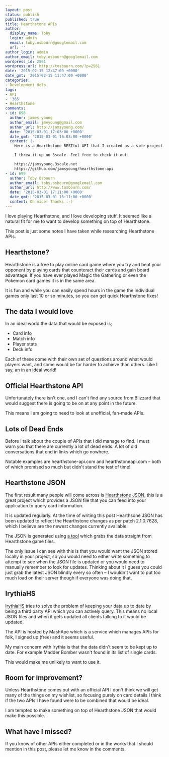 ```yaml
---
layout: post
status: publish
published: true
title: Hearthstone APIs
author:
  display_name: Toby
  login: admin
  email: toby.osbourn@googlemail.com
  url: ''
author_login: admin
author_email: toby.osbourn@googlemail.com
wordpress_id: 2561
wordpress_url: http://tosbourn.com/?p=2561
date: '2015-02-15 12:47:09 +0000'
date_gmt: '2015-02-15 11:47:09 +0000'
categories:
- Development Help
tags:
- API
- '365'
- Hearthstone
comments:
- id: 698
  author: james young
  author_email: jmeyoung@gmail.com
  author_url: http://jamsyoung.com/
  date: '2015-03-01 17:03:00 +0000'
  date_gmt: '2015-03-01 16:03:00 +0000'
  content: |-
    Here is a Hearthstone RESTful API that I created as a side project.  It is updated as of 2.2.0.8036.

    I threw it up on 3scale. Feel free to check it out.

    https://jamsyoung.3scale.net
    https://github.com/jamsyoung/hearthstone-api
- id: 699
  author: Toby Osbourn
  author_email: toby.osbourn@googlemail.com
  author_url: http://www.tosbourn.com/
  date: '2015-03-01 17:11:00 +0000'
  date_gmt: '2015-03-01 16:11:00 +0000'
  content: Oh nice! Thanks :-)
---
```

<p>I love playing Hearthstone, and I love developing stuff. It seemed like a natural fit for me to want to develop something on top of Hearthstone.</p>
<p>This post is just some notes I have taken while researching Hearthstone APIs.</p>
<h2>Hearthstone?</h2>
<p>Hearthstone is a free to play online card game where you try and beat your opponent by playing cards that counteract their cards and gain board advantage. If you have ever played Magic the Gathering or even the Pokemon card games it is in the same area.</p>
<p>It is fun and while you can easily spend hours in the game the individual games only last 10 or so minutes, so you can get quick Hearthstone fixes!</p>
<h2>The data I would love</h2>
<p>In an ideal world the data that would be exposed is;</p>
<ul>
<li>Card info</li>
<li>Match info</li>
<li>Player stats</li>
<li>Deck info</li>
</ul>
<p>Each of these come with their own set of questions around what would players want, and some would be far harder to achieve than others. Like I say, an in an ideal world!</p>
<h2>Official Hearthstone API</h2>
<p>Unfortunately there isn't one, and I can't find any source from Blizzard that would suggest there is going to be on at any point in the future.</p>
<p>This means I am going to need to look at unofficial, fan-made APIs.</p>
<h2>Lots of Dead Ends</h2>
<p>Before I talk about the couple of APIs that I did manage to find. I must warn you that there are currently a lot of dead ends. A lot of old conversations that end in links which go nowhere.</p>
<p>Notable examples are hearthstone-api.com and hearthstoneapi.com – both of which promised so much but didn't stand the test of time!</p>
<h2>Hearthstone JSON</h2>
<p>The first result many people will come across is <a href="http://hearthstonejson.com">Hearthstone JSON</a>, this is a great project which provides a JSON file that you can feed into your application to query card information.</p>
<p>It is updated regularly. At the time of writing this post Hearthsone JSON has been updated to reflect the Hearthstone changes as per patch 2.1.0.7628, which I believe are the newest changes currently available.</p>
<p>The JSON is generated using <a href="https://github.com/Sembiance/hearthstonejson">a tool</a> which grabs the data straight from Hearthstone game files.</p>
<p>The only issue I can see with this is that you would want the JSON stored locally in your project, so you would need to either write something to attempt to see when the JSON file is updated or you would need to manually remember to look for updates. Thinking about it I guess you could just grab the latest JSON blindly every so often – I wouldn't want to put too much load on their server though if everyone was doing that.</p>
<h2>IrythiaHS</h2>
<p><a href="https://www.mashape.com/irythia/hearthstone">IrythiaHS</a> tries to solve the problem of keeping your data up to date by being a third party API which you can actively query. This means no local JSON files and when it gets updated all clients talking to it would be updated.</p>
<p>The API is hosted by MashApe which is a service which manages APIs for folk, I signed up (free) and it seems useful.</p>
<p>My main concern with Irythia is that the data didn't seem to be kept up to date. For example Madder Bomber wasn't found in its list of single cards.</p>
<p>This would make me unlikely to want to use it.</p>
<h2>Room for improvement?</h2>
<p>Unless Hearthstone comes out with an official API I don't think we will get many of the things on my wishlist, so focusing purely on card details I think if the two APIs I have found were to be combined that would be ideal.</p>
<p>I am tempted to make something on top of Hearthstone JSON that would make this possible.</p>
<h2>What have I missed?</h2>
<p>If you know of other APIs either completed or in the works that I should mention in this post, please let me know in the comments.</p>
